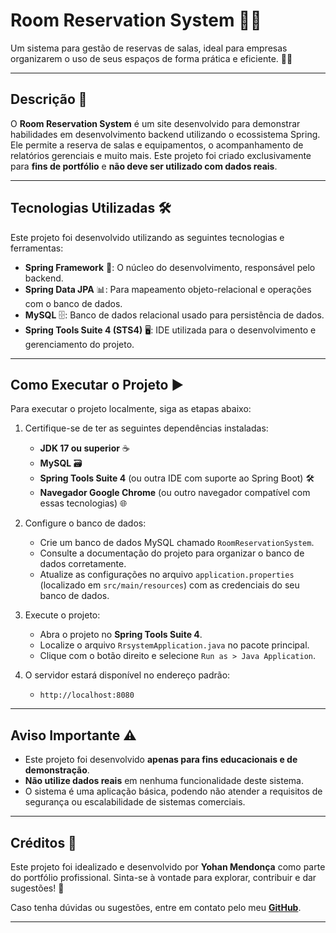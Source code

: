 # **Room Reservation System** 🚪📅

Um sistema para gestão de reservas de salas, ideal para empresas organizarem o uso de seus espaços de forma prática e eficiente. 💼✨

---

## **Descrição** 📝

O **Room Reservation System** é um site desenvolvido para demonstrar habilidades em desenvolvimento backend utilizando o ecossistema Spring. Ele permite a reserva de salas e equipamentos, o acompanhamento de relatórios gerenciais e muito mais. Este projeto foi criado exclusivamente para **fins de portfólio** e **não deve ser utilizado com dados reais**.

---

## **Tecnologias Utilizadas** 🛠️

Este projeto foi desenvolvido utilizando as seguintes tecnologias e ferramentas:

- **Spring Framework** 🌱: O núcleo do desenvolvimento, responsável pelo backend.
- **Spring Data JPA** 📊: Para mapeamento objeto-relacional e operações com o banco de dados.
- **MySQL** 🗄️: Banco de dados relacional usado para persistência de dados.
- **Spring Tools Suite 4 (STS4)** 🖥️: IDE utilizada para o desenvolvimento e gerenciamento do projeto.

---

## **Como Executar o Projeto** ▶️

Para executar o projeto localmente, siga as etapas abaixo:

1. Certifique-se de ter as seguintes dependências instaladas:
   - **JDK 17 ou superior** ☕
   - **MySQL** 🗃️
   - **Spring Tools Suite 4** (ou outra IDE com suporte ao Spring Boot) 🛠️
   - **Navegador Google Chrome** (ou outro navegador compatível com essas tecnologias) 🌐

2. Configure o banco de dados:
   - Crie um banco de dados MySQL chamado `RoomReservationSystem`.
   - Consulte a documentação do projeto para organizar o banco de dados corretamente.
   - Atualize as configurações no arquivo `application.properties` (localizado em `src/main/resources`) com as credenciais do seu banco de dados.

3. Execute o projeto:
   - Abra o projeto no **Spring Tools Suite 4**.
   - Localize o arquivo `RrsystemApplication.java` no pacote principal.
   - Clique com o botão direito e selecione `Run as > Java Application`.

4. O servidor estará disponível no endereço padrão:  
   - `http://localhost:8080`

---

## **Aviso Importante** ⚠️

- Este projeto foi desenvolvido **apenas para fins educacionais e de demonstração**.
- **Não utilize dados reais** em nenhuma funcionalidade deste sistema.
- O sistema é uma aplicação básica, podendo não atender a requisitos de segurança ou escalabilidade de sistemas comerciais.

---

## **Créditos** 🙌

Este projeto foi idealizado e desenvolvido por **Yohan Mendonça** como parte do portfólio profissional. Sinta-se à vontade para explorar, contribuir e dar sugestões! 📨

Caso tenha dúvidas ou sugestões, entre em contato pelo meu **[GitHub](https://github.com/yohanDev6)**.

---
